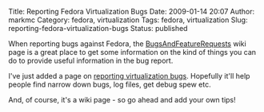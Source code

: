 Title: Reporting Fedora Virtualization Bugs
Date: 2009-01-14 20:07
Author: markmc
Category: fedora, virtualization
Tags: fedora, virtualization
Slug: reporting-fedora-virtualization-bugs
Status: published

When reporting bugs against Fedora, the
[BugsAndFeatureRequests](http://fedoraproject.org/wiki/BugsAndFeatureRequests)
wiki page is a great place to get some information on the kind of things
you can do to provide useful information in the bug report.

I've just added a page on [reporting virtualization
bugs](https://fedoraproject.org/wiki/Tools/Virtualization/BugReporting).
Hopefully it'll help people find narrow down bugs, log files, get debug
spew etc.

And, of course, it's a wiki page - so go ahead and add your own tips!
